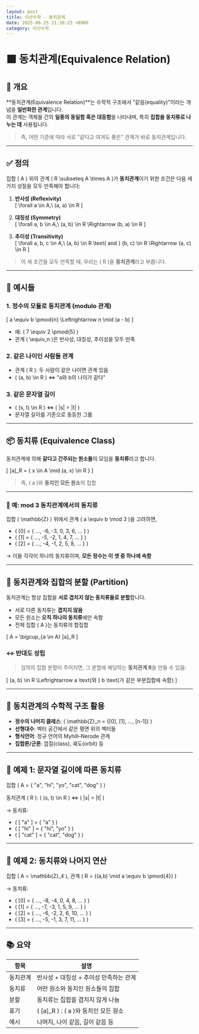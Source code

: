 ```yaml
---
layout: post
title: 이산수학 - 동치관계
date: 2025-06-25 21:20:23 +0900
category: 이산수학
---
```

# 🟩 동치관계(Equivalence Relation)

## 📌 개요

**동치관계(Equivalence Relation)**는 수학적 구조에서 "같음(equality)"이라는 개념을 **일반화한 관계**입니다.  
이 관계는 객체들 간의 **일종의 동일함 혹은 대등함**을 나타내며, 특히 **집합을 동치류로 나누는 데** 사용됩니다.

> 즉, 어떤 기준에 따라 서로 "같다고 여겨도 좋은" 관계가 바로 동치관계입니다.

---

## ✅ 정의

집합 \( A \) 위의 관계 \( R \subseteq A \times A \)가 **동치관계**이기 위한 조건은 다음 세 가지 성질을 모두 만족해야 합니다:

1. **반사성 (Reflexivity)**  
   \[
   \forall a \in A,\ (a, a) \in R
   \]

2. **대칭성 (Symmetry)**  
   \[
   \forall a, b \in A,\ (a, b) \in R \Rightarrow (b, a) \in R
   \]

3. **추이성 (Transitivity)**  
   \[
   \forall a, b, c \in A,\ (a, b) \in R \text{ and } (b, c) \in R \Rightarrow (a, c) \in R
   \]

> 이 세 조건을 모두 만족할 때, 우리는 \( R \)을 **동치관계**라고 부릅니다.

---

## 🧩 예시들

### 1. **정수의 모듈로 동치관계 (modulo 관계)**

\[
a \equiv b \pmod{n} \Leftrightarrow n \mid (a - b)
\]

- 예: \( 7 \equiv 2 \pmod{5} \)  
- 관계 \( \equiv_n \)은 반사성, 대칭성, 추이성을 모두 만족

### 2. **같은 나이인 사람들 관계**

- 관계 \( R \): 두 사람이 같은 나이면 관계 있음  
- \( (a, b) \in R \) ⇔ "a와 b의 나이가 같다"

### 3. **같은 문자열 길이**

- \( (s, t) \in R \) ⇔ \( |s| = |t| \)  
- 문자열 길이를 기준으로 동등한 그룹

---

## 📦 동치류 (Equivalence Class)

동치관계에 의해 **같다고 간주되는 원소들**의 모임을 **동치류**라고 합니다.

\[
[a]_R = \{ x \in A \mid (a, x) \in R \}
\]

> 즉, \( a \)와 **동치인 모든 원소**의 집합

---

### 📌 예: mod 3 동치관계에서의 동치류

집합 \( \mathbb{Z} \) 위에서 관계 \( a \equiv b \mod 3 \)을 고려하면,

- \( [0] = \{ ..., -6, -3, 0, 3, 6, ... \} \)
- \( [1] = \{ ..., -5, -2, 1, 4, 7, ... \} \)
- \( [2] = \{ ..., -4, -1, 2, 5, 8, ... \} \)

→ 이들 각각이 하나의 동치류이며, **모든 정수는 이 셋 중 하나에 속함**

---

## 🧱 동치관계와 집합의 분할 (Partition)

동치관계는 항상 집합을 **서로 겹치지 않는 동치류들로 분할**합니다.

- 서로 다른 동치류는 **겹치지 않음**  
- 모든 원소는 **오직 하나의 동치류**에만 속함  
- 전체 집합 \( A \)는 동치류의 합집합

\[
A = \bigcup_{a \in A} [a]_R
\]

### ↔️ 반대도 성립

> 임의의 집합 분할이 주어지면, 그 분할에 해당하는 **동치관계 R**을 만들 수 있음:

\[
(a, b) \in R \Leftrightarrow a \text{와 } b \text{가 같은 부분집합에 속함}
\]

---

## 🔁 동치관계의 수학적 구조 활용

- **정수의 나머지 클래스**: \( \mathbb{Z}_n = \{[0], [1], ..., [n-1]\} \)
- **선형대수**: 벡터 공간에서 같은 평면 위의 벡터들
- **형식언어**: 정규 언어의 Myhill–Nerode 관계
- **집합론/군론**: 껍질(class), 궤도(orbit) 등

---

## 🧮 예제 1: 문자열 길이에 따른 동치류

집합 \( A = \{ "a", "hi", "yo", "cat", "dog" \} \)

동치관계 \( R \): \( (s, t) \in R \) ⇔ \( |s| = |t| \)

→ 동치류:

- \( [ "a" ] = \{ "a" \} \)
- \( [ "hi" ] = \{ "hi", "yo" \} \)
- \( [ "cat" ] = \{ "cat", "dog" \} \)

---

## 🧮 예제 2: 동치류와 나머지 연산

집합 \( A = \mathbb{Z}_4 \), 관계 \( R = \{(a,b) \mid a \equiv b \pmod{4}\} \)

→ 동치류:

- \( [0] = \{ ..., -8, -4, 0, 4, 8, ... \} \)
- \( [1] = \{ ..., -7, -3, 1, 5, 9, ... \} \)
- \( [2] = \{ ..., -6, -2, 2, 6, 10, ... \} \)
- \( [3] = \{ ..., -5, -1, 3, 7, 11, ... \} \)

---

## 📚 요약

| 항목 | 설명 |
|------|------|
| 동치관계 | 반사성 + 대칭성 + 추이성 만족하는 관계 |
| 동치류 | 어떤 원소와 동치인 원소들의 집합 |
| 분할 | 동치류는 집합을 겹치지 않게 나눔 |
| 표기 | \( [a]_R \) : \( a \)와 동치인 모든 원소 |
| 예시 | 나머지, 나이 같음, 길이 같음 등 |